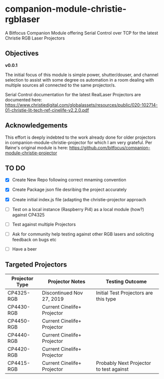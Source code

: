 # companion-module-christie-rgblaser
A Bitfocus Companion Module offering Serial Control over TCP for the latest Christie RGB Laser Projectors

## Objectives

**v0.0.1**

The initial focus of this module is simple power, shutter/douser, and channel selection to assist with some degree os automation in a room dealing with multiple sources all connected to the same projector/s.

Serial Control documentation for the latest RealLaser Projectors are documented here: https://www.christiedigital.com/globalassets/resources/public/020-102714-01-christie-lit-tech-ref-cinelife-v2.2.0.pdf

## Acknowledgements

This effort is deeply indebted to the work already done for older projectors in companion-module-christie-projector for which I am very grateful. Per Røine's original module is here: https://github.com/bitfocus/companion-module-christie-projector


## TO DO

-[x] Create New Repo following correct mnaming convention
-[x] Create Package json file desribing the project accurately
-[x] Create initial index.js file (adapting the christie-projector approach
-[ ] Test on a local instance (Raspberry Pi4) as a local module (how?) against CP4325
-[ ] Test against multiple Projectors
-[ ] Ask for community help testing against other RGB lasers and soliciting feedback on bugs etc
-[ ] Have a beer


## Targeted Projectors

Projector Type | Projector Notes | Testing Outcome
---------------|-----------------|----------------
CP4325-RGB     | Discontinued Nov 27, 2019 | Initial Test Projectors are this type
CP4430-RGB     | Current Cinelife+ Projector |
CP4450-RGB     | Current Cinelife+ Projector |
CP4440-RGB     | Current Cinelife+ Projector |
CP4420-RGB     | Current Cinelife+ Projector |
CP4415-RGB     | Current Cinelife+ Projector | Probably Next Projector to test against
